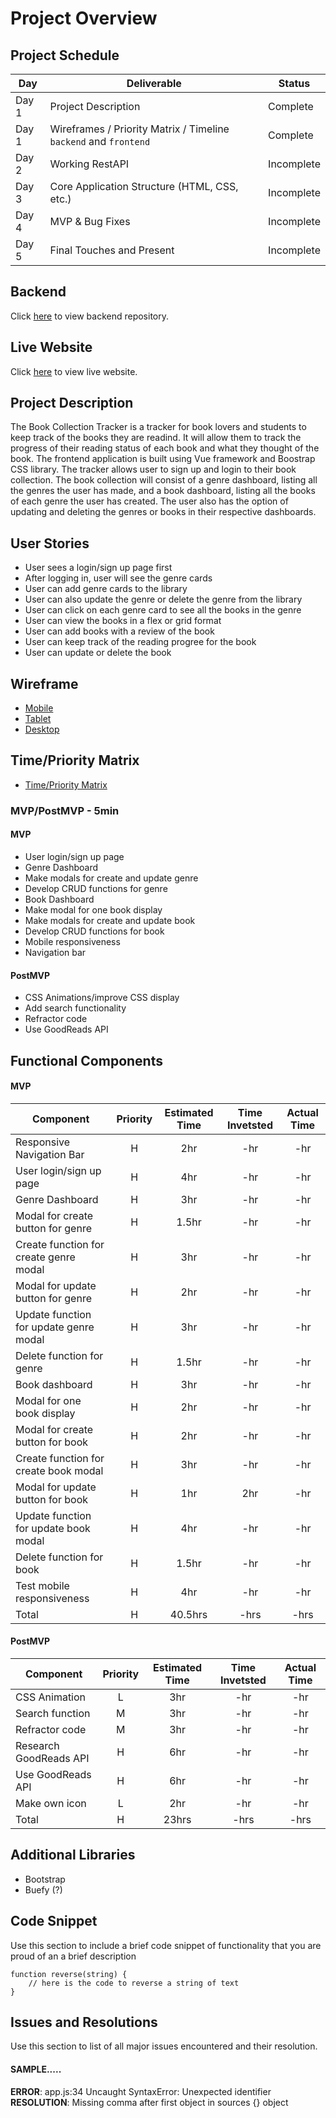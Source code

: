 # Project Overview

## Project Schedule

|  Day | Deliverable | Status
|---|---| ---|
|Day 1| Project Description | Complete
|Day 1| Wireframes / Priority Matrix / Timeline `backend` and `frontend`| Complete
|Day 2| Working RestAPI | Incomplete
|Day 3| Core Application Structure (HTML, CSS, etc.) | Incomplete
|Day 4| MVP & Bug Fixes | Incomplete
|Day 5| Final Touches and Present | Incomplete

## Backend
Click [here](https://github.com/krislee/project4-backend) to view backend repository.

## Live Website
Click [here](https://project4-ga.netlify.app/#/) to view live website.

## Project Description
The Book Collection Tracker is a tracker for book lovers and students to keep track of the books they are readind. It will allow them to track the progress of their reading status of each book and what they thought of the book. The frontend application is built using Vue framework and Boostrap CSS library. The tracker allows user to sign up and login to their book collection. The book collection will consist of a genre dashboard, listing all the genres the user has made, and a book dashboard, listing all the books of each genre the user has created. The user also has the option of updating and deleting the genres or books in their respective dashboards. 

## User Stories 
- User sees a login/sign up page first
- After logging in, user will see the genre cards
- User can add genre cards to the library
- User can also update the genre or delete the genre from the library
- User can click on each genre card to see all the books in the genre
- User can view the books in a flex or grid format
- User can add books with a review of the book
- User can keep track of the reading progree for the book
- User can update or delete the book

## Wireframe

- [Mobile](https://res.cloudinary.com/dhiwn0i0g/image/upload/v1600045219/Screen_Shot_2020-09-13_at_8.59.26_PM_n4n5yn.png)
- [Tablet](https://res.cloudinary.com/dhiwn0i0g/image/upload/v1600045229/Screen_Shot_2020-09-13_at_8.59.36_PM_e4nplg.png)
- [Desktop](https://res.cloudinary.com/dhiwn0i0g/image/upload/v1600045229/Screen_Shot_2020-09-13_at_8.59.36_PM_e4nplg.png)


## Time/Priority Matrix 

- [Time/Priority Matrix](https://res.cloudinary.com/dhiwn0i0g/image/upload/v1600042851/Front_End_Board_1_cle1h8.jpg)

### MVP/PostMVP - 5min
#### MVP 

- User login/sign up page 
- Genre Dashboard 
- Make modals for create and update genre 
- Develop CRUD functions for genre 
- Book Dashboard 
- Make modal for one book display 
- Make modals for create and update book 
- Develop CRUD functions for book 
- Mobile responsiveness 
- Navigation bar


#### PostMVP 

- CSS Animations/improve CSS display 
- Add search functionality
- Refractor code
- Use GoodReads API

## Functional Components
#### MVP
| Component | Priority | Estimated Time | Time Invetsted | Actual Time |
| --- | :---: |  :---: | :---: | :---: |
| Responsive Navigation Bar | H | 2hr | -hr | -hr|
| User login/sign up page | H | 4hr | -hr | -hr|
| Genre Dashboard | H | 3hr | -hr | -hr|
| Modal for create button for genre | H | 1.5hr| -hr | -hr |
| Create function for create genre modal| H | 3hr | -hr | -hr|
| Modal for update button for genre | H | 2hr| -hr | -hr |
| Update function for update genre modal | H | 3hr | -hr | -hr|
| Delete function for genre | H | 1.5hr | -hr | -hr|
| Book dashboard | H | 3hr | -hr | -hr|
| Modal for one book display | H | 2hr | -hr | -hr|
| Modal for create button for book  | H | 2hr | -hr | -hr|
| Create function for create book modal | H | 3hr | -hr | -hr|
| Modal for update button for book | H | 1hr| 2hr | -hr |
| Update function for update book modal | H | 4hr | -hr | -hr|
| Delete function for book | H | 1.5hr | -hr | -hr|
| Test mobile responsiveness | H | 4hr | -hr | -hr|
| Total | H | 40.5hrs| -hrs | -hrs |

#### PostMVP
| Component | Priority | Estimated Time | Time Invetsted | Actual Time |
| --- | :---: |  :---: | :---: | :---: |
| CSS Animation | L | 3hr | -hr | -hr|
| Search function | M | 3hr | -hr | -hr|
| Refractor code | M | 3hr | -hr | -hr|
| Research GoodReads API | H | 6hr | -hr | -hr|
| Use GoodReads API | H | 6hr | -hr | -hr|
| Make own icon | L | 2hr | -hr | -hr|
| Total | H | 23hrs| -hrs | -hrs |

## Additional Libraries
- Bootstrap
- Buefy (?) 

## Code Snippet

Use this section to include a brief code snippet of functionality that you are proud of an a brief description  

```
function reverse(string) {
	// here is the code to reverse a string of text
}
```

## Issues and Resolutions
 Use this section to list of all major issues encountered and their resolution.

#### SAMPLE.....
**ERROR**: app.js:34 Uncaught SyntaxError: Unexpected identifier                                
**RESOLUTION**: Missing comma after first object in sources {} object